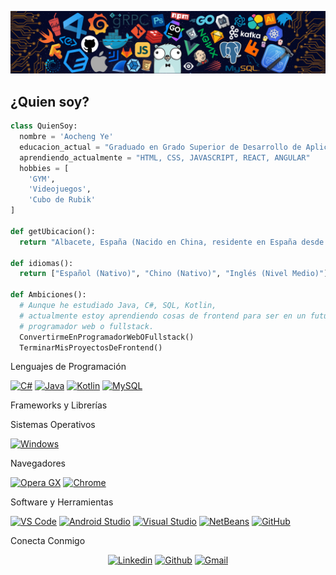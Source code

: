 ![Github Banner](https://github.com/Jaydeep-Yadav/Jaydeep-Yadav/blob/main/banner.png)


## ¿Quien soy?
 ```python
class QuienSoy: 
   nombre = 'Aocheng Ye' 
   educacion_actual = "Graduado en Grado Superior de Desarrollo de Aplicaciones Multiplataforma (DAM)" 
   aprendiendo_actualmente = "HTML, CSS, JAVASCRIPT, REACT, ANGULAR"
   hobbies = [ 
     'GYM', 
     'Videojuegos', 
     'Cubo de Rubik' 
 ] 
 
def getUbicacion(): 
   return "Albacete, España (Nacido en China, residente en España desde los 6-7 años)" 
 
def idiomas(): 
   return ["Español (Nativo)", "Chino (Nativo)", "Inglés (Nivel Medio)"] 
 
def Ambiciones(): 
   # Aunque he estudiado Java, C#, SQL, Kotlin, 
   # actualmente estoy aprendiendo cosas de frontend para ser en un futuro 
   # programador web o fullstack. 
   ConvertirmeEnProgramadorWebOFullstack() 
   TerminarMisProyectosDeFrontend()
 ```




Lenguajes de Programación
<p>
<a href="#"><img alt="C#" src="https://img.shields.io/badge/C%23-239120?logo=c-sharp&logoColor=white"></a>
<a href="#"><img alt="Java" src="https://img.shields.io/badge/Java-007396?logo=java&logoColor=white"></a>
<a href="#"><img alt="Kotlin" src="https://img.shields.io/badge/Kotlin-0095D5?logo=kotlin&logoColor=white"></a>
<a href="#"><img alt="MySQL" src="https://img.shields.io/badge/MySQL-005C84?logo=mysql&logoColor=white"></a>
</p>

Frameworks y Librerías
<p>
<!-- No se especificaron frameworks/librerías adicionales para mostrar, aparte de los ya listados en el ejemplo. -->
</p>

Sistemas Operativos
<p>
<a href="#"><img alt="Windows" src="https://img.shields.io/badge/Windows-0078D6?logo=windows&logoColor=white"></a>
</p>

Navegadores
<p>
<a href="#"><img alt="Opera GX" src="https://img.shields.io/badge/Opera%20GX-CC0000?logo=opera-gx&logoColor=white"></a>
<a href="#"><img alt="Chrome" src="https://img.shields.io/badge/Google_chrome-4285F4?logo=Google-Chrome&logoColor=white"></a>
</p>

Software y Herramientas
<p>
<a href="#"><img alt="VS Code" src="https://img.shields.io/badge/Visual_Studio_Code-007ACC?logo=visual-studio-code&logoColor=white"></a>
<a href="#"><img alt="Android Studio" src="https://img.shields.io/badge/Android_Studio-3DDC84?logo=android-studio&logoColor=white"></a>
<a href="#"><img alt="Visual Studio" src="https://img.shields.io/badge/Visual_Studio-5C2D91?logo=visual-studio&logoColor=white"></a>
<a href="#"><img alt="NetBeans" src="https://img.shields.io/badge/NetBeans-186496?logo=apache-netbeans&logoColor=white"></a>
<a href="#"><img alt="GitHub" src="https://img.shields.io/badge/GitHub-100000?logo=github&logoColor=white"></a>
</p>

Conecta Conmigo
<p align="center">
<a href="https://www.linkedin.com/in/aocheng-ye-46b24225b"><img alt="Linkedin" title="Aocheng Ye Linkedin" src="https://img.shields.io/badge/LinkedIn-0077B5?style=for-the-badge&logo=linkedin&logoColor=white"></a>
<a href="https://github.com/Aocheng01"><img alt="Github" title="Aocheng Ye Github" src="https://img.shields.io/badge/GitHub-100000?style=for-the-badge&logo=github&logoColor=white"></a>
<a href="mailto:aocheng05@gmail.com"><img alt="Gmail" title="Aocheng Ye Gmail" src="https://img.shields.io/badge/Gmail-D14836?style=for-the-badge&logo=gmail&logoColor=white"></a>
</p>
